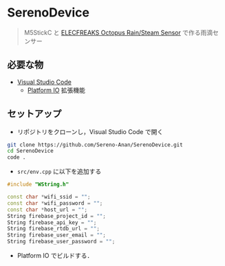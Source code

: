 # SerenoDevice

> M5StickC と [ELECFREAKS Octopus Rain/Steam Sensor](https://www.elecfreaks.com/octopus-rain-steam-sensor.html) で作る雨滴センサー

## 必要な物

- [Visual Studio Code](https://azure.microsoft.com/ja-jp/products/visual-studio-code/)
  - [Platform IO](https://marketplace.visualstudio.com/items?itemName=platformio.platformio-ide) 拡張機能

## セットアップ

- リポジトリをクローンし，Visual Studio Code で開く

```sh
git clone https://github.com/Sereno-Anan/SerenoDevice.git
cd SerenoDevice
code .
```

- `src/env.cpp` に以下を追加する

```cpp
#include "WString.h"

const char *wifi_ssid = "";
const char *wifi_password = "";
const char *host_url = "";
String firebase_project_id = "";
String firebase_api_key = "";
String firebase_rtdb_url = "";
String firebase_user_email = "";
String firebase_user_password = "";
```

- Platform IO でビルドする．
